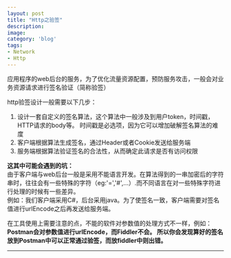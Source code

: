 ```yaml
---
layout: post
title: "Http之验签"
description: 
image: 
category: 'blog'
tags:
- Network
- Http
---
```


应用程序的web后台的服务，为了优化流量资源配置，预防服务攻击，一般会对业务资源请求进行签名验证（简称验签）

http验签设计一般需要以下几步：
1. 设计一套自定义的签名算法，这个算法中一般涉及到用户token，时间戳，HTTP请求的body等。
时间戳是必选项，因为它可以增加破解签名算法的难度
2. 客户端根据算法生成签名，通过Header或者Cookie发送给服务端
3. 服务端根据算法验证签名的合法性，从而确定此请求是否有访问权限

**这其中可能会遇到的坑：**  
由于客户端与web后台一般是采用不能语言开发。在算法得到的一串加密后的字符串时，往往会有一些特殊的字符（eg:'=','#',...）.而不同语言在对一些特殊字符进行处理的时候有一些差异。  
例如：我们客户端采用C#，后台采用java。为了使签名一致，客户端需要对签名值进行urlEncode之后再发送给服务端。

在工具使用上需要注意的点，不能的软件对参数值的处理方式不一样，例如：
**Postman会对参数值进行urlEncode，而Fiddler不会。
所以你会发现算好的签名放到Postman中可以正常通过验签，而放fiddler中则出错。**


-----
